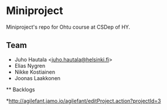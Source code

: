 # Miniproject

Miniproject's repo for Ohtu course at CSDep of HY.

## Team

* Juho Hautala <[juho.hautala@helsinki.fi][juhomail]>
* Elias Nygren
* Nikke Kostiainen
* Joonas Laakkonen

[juhomail]: mailto:juho.hautal@helsinki.fi

** Backlogs

*http://agilefant.jamo.io/agilefant/editProject.action?projectId=3
